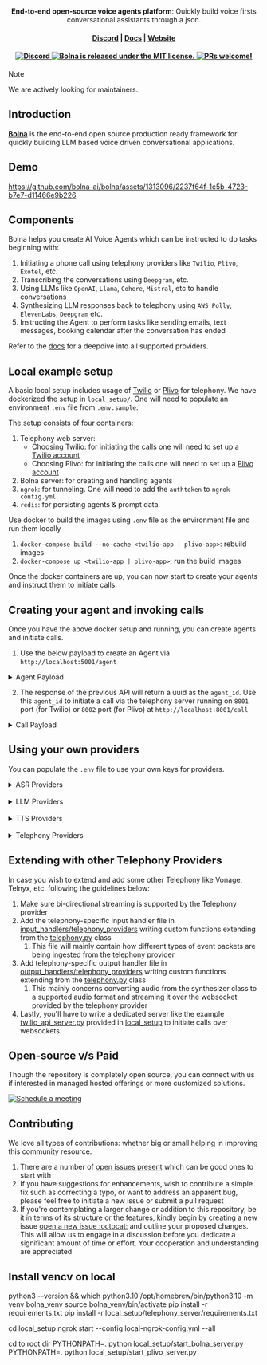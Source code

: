 <h1 align="center">
</h1>
<p align="center">
  <p align="center"><b>End-to-end open-source voice agents platform</b>: Quickly build voice firsts conversational assistants through a json. </p>
</p>

<h4 align="center">
  <a href="https://discord.gg/59kQWGgnm8">Discord</a> |
  <a href="https://docs.bolna.dev">Docs</a> |
  <a href="https://bolna.dev">Website</a>
</h4>

<h4 align="center">
  <a href="https://discord.gg/59kQWGgnm8">
      <img src="https://img.shields.io/static/v1?label=Chat%20on&message=Discord&color=blue&logo=Discord&style=flat-square" alt="Discord">
  </a>
  <a href="https://github.com/bolna-ai/bolna/blob/main/LICENSE">
    <img src="https://img.shields.io/badge/license-MIT-blue.svg" alt="Bolna is released under the MIT license." />
  </a>
  <a href="https://github.com/bolna-ai/bolna/blob/main/CONTRIBUTING.md">
    <img src="https://img.shields.io/badge/PRs-Welcome-brightgreen" alt="PRs welcome!" />
  </a>
</h4>

> [!NOTE]
> We are actively looking for maintainers.

## Introduction

**[Bolna](https://bolna.dev)** is the end-to-end open source production ready framework for quickly building LLM based voice driven conversational applications.


## Demo
https://github.com/bolna-ai/bolna/assets/1313096/2237f64f-1c5b-4723-b7e7-d11466e9b226



## Components
Bolna helps you create AI Voice Agents which can be instructed to do tasks beginning with:

1. Initiating a phone call using telephony providers like `Twilio`, `Plivo`, `Exotel`, etc.
2. Transcribing the conversations using `Deepgram`, etc.
3. Using LLMs like `OpenAI`, `Llama`, `Cohere`, `Mistral`,  etc to handle conversations
4. Synthesizing LLM responses back to telephony using `AWS Polly`, `ElevenLabs`, `Deepgram` etc.
5. Instructing the Agent to perform tasks like sending emails, text messages, booking calendar after the conversation has ended

Refer to the [docs](https://docs.bolna.dev/providers) for a deepdive into all supported providers.


## Local example setup
A basic local setup includes usage of [Twilio](local_setup/telephony_server/twilio_api_server.py) or [Plivo](local_setup/telephony_server/plivo_api_server.py) for telephony. We have dockerized the setup in `local_setup/`. One will need to populate an environment `.env` file from `.env.sample`.

The setup consists of four containers:

1. Telephony web server:
   * Choosing Twilio: for initiating the calls one will need to set up a [Twilio account](https://www.twilio.com/docs/usage/tutorials/how-to-use-your-free-trial-account)
   * Choosing Plivo: for initiating the calls one will need to set up a [Plivo account](https://www.plivo.com/)
2. Bolna server: for creating and handling agents 
3. `ngrok`: for tunneling. One will need to add the `authtoken` to `ngrok-config.yml`
4. `redis`: for persisting agents & prompt data

Use docker to build the images using `.env` file as the environment file and run them locally
1. `docker-compose build --no-cache <twilio-app | plivo-app>`: rebuild images
2. `docker-compose up <twilio-app | plivo-app>`: run the build images

Once the docker containers are up, you can now start to create your agents and instruct them to initiate calls.



## Creating your agent and invoking calls
Once you have the above docker setup and running, you can create agents and initiate calls.
1. Use the below payload to create an Agent via `http://localhost:5001/agent`

<details>
<summary>Agent Payload</summary><br>

```yaml
{
    "agent_config": {
        "agent_name": "Alfred",
        "agent_type": "other",
        "agent_welcome_message": "Welcome",
        "tasks": [
            {
                "task_type": "conversation",
                "toolchain": {
                    "execution": "parallel",
                    "pipelines": [
                        [
                            "transcriber",
                            "llm",
                            "synthesizer"
                        ]
                    ]
                },
                "tools_config": {
                    "input": {
                        "format": "pcm",
                        "provider": "twilio"
                    },
                    "llm_agent": {
                        "agent_flow_type": "streaming",
                        "provider": "openai",
                        "request_json": true,
                        "model": "gpt-3.5-turbo-16k",
                        "use_fallback": true
                    },
                    "output": {
                        "format": "pcm",
                        "provider": "twilio"
                    },
                    "synthesizer": {
                        "audio_format": "wav",
                        "provider": "elevenlabs",
                        "stream": true,
                        "provider_config": {
                            "voice": "Meera - high quality, emotive",
                            "model": "eleven_turbo_v2_5",
                            "voice_id": "TTa58Hl9lmhnQEvhp1WM"
                        },
                        "buffer_size": 100.0
                    },
                    "transcriber": {
                        "encoding": "linear16",
                        "language": "en",
                        "provider": "deepgram",
                        "stream": true
                    }
                },
                "task_config": {
                    "hangup_after_silence": 30.0
                }
            }
        ]
    },
    "agent_prompts": {
        "task_1": {
            "system_prompt": "Ask if they are coming for party tonight"
        }
    }
}
```
</details>

2. The response of the previous API will return a uuid as the `agent_id`. Use this `agent_id` to initiate a call via the telephony server running on `8001` port (for Twilio) or `8002` port (for Plivo) at `http://localhost:8001/call`

<details>
<summary>Call Payload</summary><br>

```yaml
{
    "agent_id": "4c19700b-227c-4c2d-8bgf-42dfe4b240fc",
    "recipient_phone_number": "+19876543210",
}
```
</details>


## Using your own providers
You can populate the `.env` file to use your own keys for providers.

<details>

<summary>ASR Providers</summary><br>
These are the current supported ASRs Providers:

| Provider     | Environment variable to be added in `.env` file |
|--------------|-------------------------------------------------|
| Deepgram     | `DEEPGRAM_AUTH_TOKEN`                           |

</details>
&nbsp;<br>

<details>
<summary>LLM Providers</summary><br>
Bolna uses LiteLLM package to support multiple LLM integrations.

These are the current supported LLM Provider Family:
https://github.com/bolna-ai/bolna/blob/477e08d6800dbf02931abeeea883d78451b7d7e2/bolna/providers.py#L29-L44

For LiteLLM based LLMs, add either of the following to the `.env` file depending on your use-case:<br><br>
`LITELLM_MODEL_API_KEY`: API Key of the LLM<br>
`LITELLM_MODEL_API_BASE`: URL of the hosted LLM<br>
`LITELLM_MODEL_API_VERSION`: API VERSION for LLMs like Azure

For LLMs hosted via VLLM, add the following to the `.env` file:<br>
`VLLM_SERVER_BASE_URL`: URL of the hosted LLM using VLLM

</details>
&nbsp;<br>

<details>

<summary>TTS Providers</summary><br>
These are the current supported TTS Providers:
https://github.com/bolna-ai/bolna/blob/c8a0d1428793d4df29133119e354bc2f85a7ca76/bolna/providers.py#L7-L14

| Provider   | Environment variable to be added in `.env` file  |
|------------|--------------------------------------------------|
| AWS Polly  | Accessed from system wide credentials via ~/.aws |
| Elevenlabs | `ELEVENLABS_API_KEY`                             |
| OpenAI     | `OPENAI_API_KEY`                                 |
| Deepgram   | `DEEPGRAM_AUTH_TOKEN`                            |

</details>
&nbsp;<br>

<details>

<summary>Telephony Providers</summary><br>
These are the current supported Telephony Providers:

| Provider | Environment variable to be added in `.env` file                                                                                                                    |
|----------|--------------------------------------------------------------------------------------------------------------------------------------------------------------------|
| Twilio   | `TWILIO_ACCOUNT_SID`, `TWILIO_AUTH_TOKEN`, `TWILIO_PHONE_NUMBER`|
| Plivo    | `PLIVO_AUTH_ID`, `PLIVO_AUTH_TOKEN`, `PLIVO_PHONE_NUMBER`|

</details>


## Extending with other Telephony Providers
In case you wish to extend and add some other Telephony like Vonage, Telnyx, etc. following the guidelines below:
1. Make sure bi-directional streaming is supported by the Telephony provider
2. Add the telephony-specific input handler file in [input_handlers/telephony_providers](https://github.com/bolna-ai/bolna/tree/master/bolna/input_handlers/telephony_providers) writing custom functions extending from the [telephony.py](https://github.com/bolna-ai/bolna/blob/master/bolna/input_handlers/telephony.py) class
   1. This file will mainly contain how different types of event packets are being ingested from the telephony provider
3. Add telephony-specific output handler file in [output_handlers/telephony_providers](https://github.com/bolna-ai/bolna/tree/master/bolna/output_handlers/telephony_providers) writing custom functions extending from the [telephony.py](https://github.com/bolna-ai/bolna/blob/master/bolna/output_handlers/telephony.py) class
   1. This mainly concerns converting audio from the synthesizer class to a supported audio format and streaming it over the websocket provided by the telephony provider
4. Lastly, you'll have to write a dedicated server like the example [twilio_api_server.py](https://github.com/bolna-ai/bolna/blob/master/local_setup/telephony_server/twilio_api_server.py) provided in [local_setup](https://github.com/bolna-ai/bolna/blob/master/local_setup/telephony_server) to initiate calls over websockets.

## Open-source v/s Paid
Though the repository is completely open source, you can connect with us if interested in managed hosted offerings or more customized solutions.

<a href="https://calendly.com/bolna/30min"><img alt="Schedule a meeting" src="https://cdn.cookielaw.org/logos/122ecfc3-4694-42f1-863f-2db42d1b1e68/0bcbbcf4-9b83-4684-ba59-bc913c0d5905/c21bea90-f4f1-43d1-8118-8938bbb27a9d/logo.png" /></a>


## Contributing
We love all types of contributions: whether big or small helping in improving this community resource.

1. There are a number of [open issues present](https://github.com/bolna-ai/bolna/issues) which can be good ones to start with
2. If you have suggestions for enhancements, wish to contribute a simple fix such as correcting a typo, or want to address an apparent bug, please feel free to initiate a new issue or submit a pull request
2. If you're contemplating a larger change or addition to this repository, be it in terms of its structure or the features, kindly begin by creating a new issue [open a new issue :octocat:](https://github.com/bolna-ai/bolna/issues/new) and outline your proposed changes. This will allow us to engage in a discussion before you dedicate a significant amount of time or effort. Your cooperation and understanding are appreciated


## Install vencv on local
python3 --version && which python3.10
/opt/homebrew/bin/python3.10 -m venv bolna_venv
source bolna_venv/bin/activate
pip install -r requirements.txt
pip install -r local_setup/telephony_server/requirements.txt

cd local_setup
ngrok start --config local-ngrok-config.yml --all

cd to root dir
PYTHONPATH=. python local_setup/start_bolna_server.py
PYTHONPATH=. python local_setup/start_plivo_server.py